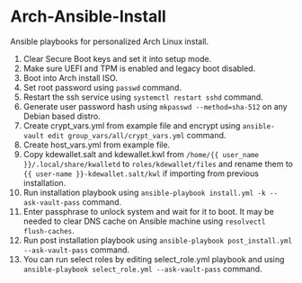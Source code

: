 # Arch-Ansible-Install

Ansible playbooks for personalized Arch Linux install.

 1. Clear Secure Boot keys and set it into setup mode.
 2. Make sure UEFI and TPM is enabled and legacy boot disabled.
 3. Boot into Arch install ISO.
 4. Set root password using `passwd` command.
 5. Restart the ssh service using `systemctl restart sshd` command.
 6. Generate user password hash using `mkpasswd --method=sha-512` on any Debian based distro.
 7. Create crypt\_vars.yml from example file and encrypt using `ansible-vault edit group_vars/all/crypt_vars.yml` command.
 8. Create host\_vars.yml from example file.
 9. Copy kdewallet.salt and kdewallet.kwl from `/home/{{ user_name }}/.local/share/kwalletd` to `roles/kdewallet/files` and rename them to `{{ user-name }}-kdewallet.salt/kwl` if importing from previous installation.
10. Run installation playbook using `ansible-playbook install.yml -k --ask-vault-pass` command.
11. Enter passphrase to unlock system and wait for it to boot. It may be needed to clear DNS cache on Ansible machine using `resolvectl flush-caches`.
12. Run post installation playbook using `ansible-playbook post_install.yml --ask-vault-pass` command.
13. You can run select roles by editing select\_role.yml playbook and using `ansible-playbook select_role.yml --ask-vault-pass` command.
